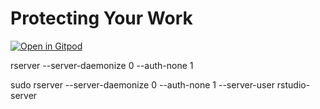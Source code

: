 # Protecting Your Work

[![Open in Gitpod](https://gitpod.io/button/open-in-gitpod.svg)](https://gitpod.io/#github.com/joejcollins/captain-scarlet)

rserver --server-daemonize 0 --auth-none 1

sudo rserver --server-daemonize 0 --auth-none 1 --server-user rstudio-server